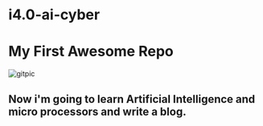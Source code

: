 # i4.0-ai-cyber
# My First Awesome Repo

![gitpic](https://lnkd.in/dJmvztn)

## Now i'm going to learn Artificial Intelligence and micro processors and write a blog.
